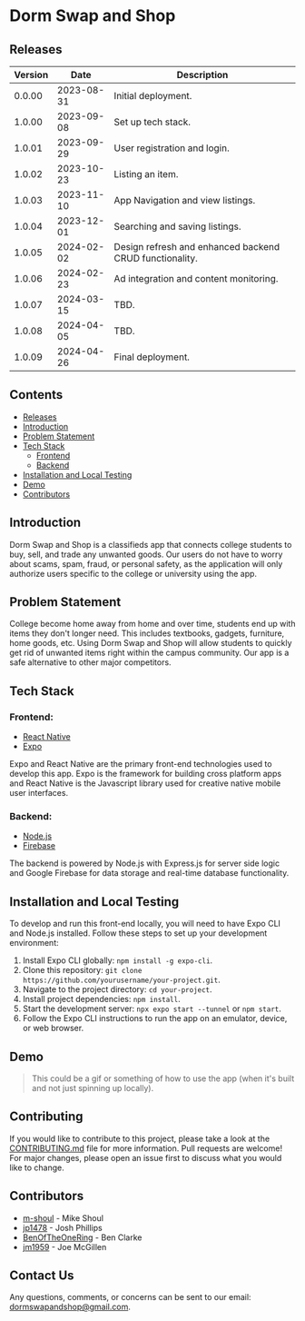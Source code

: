 # Dorm Swap and Shop

## Releases
| Version    | Date | Description
| -------- | ------- | -------
| 0.0.00  | 2023-08-31 | Initial deployment.
| 1.0.00  | 2023-09-08 | Set up tech stack.
| 1.0.01  | 2023-09-29 | User registration and login.
| 1.0.02  | 2023-10-23 | Listing an item.
| 1.0.03  | 2023-11-10 | App Navigation and view listings.
| 1.0.04  | 2023-12-01 | Searching and saving listings.
| 1.0.05  | 2024-02-02 | Design refresh and enhanced backend CRUD functionality.
| 1.0.06  | 2024-02-23 | Ad integration and content monitoring.
| 1.0.07  | 2024-03-15 | TBD.
| 1.0.08  | 2024-04-05 | TBD.
| 1.0.09  | 2024-04-26 | Final deployment.

## Contents
* [Releases](https://github.com/m-shoul/dorm-swap-shop#releases)
* [Introduction](https://github.com/m-shoul/dorm-swap-shop#introduction)
* [Problem Statement](https://github.com/m-shoul/dorm-swap-shop#problem-statement)
* [Tech Stack](https://github.com/m-shoul/dorm-swap-shop#tech-stack)
  * [Frontend](https://github.com/m-shoul/dorm-swap-shop#frontend)
  * [Backend](https://github.com/m-shoul/dorm-swap-shop#backend)
* [Installation and Local Testing](https://github.com/m-shoul/dorm-swap-shop#installation-and-local-testing)
* [Demo](https://github.com/m-shoul/dorm-swap-shop#demo)
* [Contributors](https://github.com/m-shoul/dorm-swap-shop#contributors)


## Introduction
Dorm Swap and Shop is a classifieds app that connects college students to buy, sell, and trade any unwanted goods. Our users do not have to worry about scams, spam, fraud, or personal safety, as the application will only authorize users specific to the college or university using the app.

## Problem Statement
College become home away from home and over time, students end up with items they don't longer need. This includes textbooks, gadgets, furniture, home goods, etc. Using Dorm Swap and Shop will allow students to quickly get rid of unwanted items right within the campus community. Our app is a safe alternative to other major competitors.

## Tech Stack
### Frontend:
* [React Native](https://reactnative.dev/)
* [Expo](https://expo.dev/)

Expo and React Native are the primary front-end technologies used to develop this app. Expo is the framework for building cross platform apps and React Native is the Javascript library used for creative native mobile user interfaces.


### Backend:
* [Node.js](https://nodejs.org/en)
* [Firebase](https://firebase.google.com/)

The backend is powered by Node.js with Express.js for server side logic and Google Firebase for data storage and real-time database functionality.  

## Installation and Local Testing
To develop and run this front-end locally, you will need to have Expo CLI and Node.js installed. Follow these steps to set up your development environment:

1. Install Expo CLI globally: `npm install -g expo-cli`.
2. Clone this repository: `git clone https://github.com/yourusername/your-project.git`.
3. Navigate to the project directory: `cd your-project`.
4. Install project dependencies: `npm install`.
5. Start the development server: `npx expo start --tunnel` or `npm start`.
6. Follow the Expo CLI instructions to run the app on an emulator, device, or web browser.

## Demo
> This could be a gif or something of how to use the app (when it's built and not just spinning up locally). 

## Contributing
If you would like to contribute to this project, please take a look at the [CONTRIBUTING.md](./CONTRIBUTING.md) file for more information.
Pull requests are welcome! For major changes, please open an issue first to discuss what you would like to change.

## Contributors
* [m-shoul](https://github.com/m-shoul) - Mike Shoul  
* [jp1478](https://github.com/jp1478) - Josh Phillips  
* [BenOfTheOneRing](https://github.com/BenOfTheOneRing) - Ben Clarke  
* [jm1959](https://github.com/jm1959) - Joe McGillen

## Contact Us
Any questions, comments, or concerns can be sent to our email: <dormswapandshop@gmail.com>.